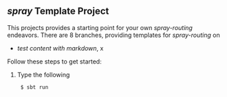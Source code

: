 ## _spray_ Template Project

This projects provides a starting point for your own _spray-routing_ endeavors.
There are 8 branches, providing templates for _spray-routing_ on

* _test content with markdown_, x

Follow these steps to get started:

1. Type the following 

        $ sbt run

